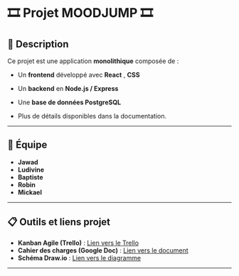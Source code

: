 # 🎞️ Projet MOODJUMP 🎞️



##  📝 Description

Ce projet est une application **monolithique** composée de :
- Un **frontend** développé avec **React** ,  **CSS**
- Un **backend** en **Node.js / Express**  
- Une **base de données PostgreSQL**

- Plus de détails disponibles dans la documentation.
---

##  👥  Équipe

- **Jawad**
- **Ludivine**
- **Baptiste**
- **Robin**
- **Mickael**

---

## 📋 Outils et liens projet

- **Kanban Agile (Trello)** : [Lien vers le Trello](https://trello.com/invite/b/68e38e3f62a197f32ccb943e/ATTI38064f3711aa72aa1dddcb90360b9e0c440FBA49/projet-groupe)  
- **Cahier des charges (Google Doc)** : [Lien vers le document](https://docs.google.com/document/d/14sTCejhtJC8x0bqbGjcuxtom415SlwL06Zfrv3kmnoo/edit?usp=sharing)  
- **Schéma Draw.io** : [Lien vers le diagramme](https://drive.google.com/file/d/1leaohmNNiUy2TCIDXlK48UxtRlWXLZhJ/view?usp=sharing)  


---
